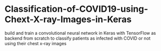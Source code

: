 # Classification-of-COVID19-using-Chext-X-ray-Images-in-Keras
 build and train a convolutional neural network in Keras with TensorFlow as backend from scratch to classify patients as infected with COVID or not using their chest x-ray images
